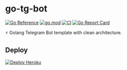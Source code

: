# go-tg-bot

[![Go Reference](https://pkg.go.dev/badge/github.com/mr-linch/go-tg-bot.svg)](https://pkg.go.dev/github.com/mr-linch/go-tg-bot)
[![go.mod](https://img.shields.io/github/go-mod/go-version/mr-linch/go-tg)](go.mod)
[![CI](https://github.com/mr-linch/go-tg-bot/actions/workflows/ci.yml/badge.svg)](https://github.com/mr-linch/go-tg-bot/actions/workflows/ci.yml)
[![Go Report Card](https://goreportcard.com/badge/github.com/mr-linch/go-tg-bot)](https://goreportcard.com/report/github.com/mr-linch/go-tg-bot)

⚡️ Golang Telegram Bot template with clean architecture.

## Deploy

[![Deploy Heroku](https://www.herokucdn.com/deploy/button.svg)](https://heroku.com/deploy?template=https://github.com/mr-linch/go-tg-bot/tree/heroku-deploy-button)
